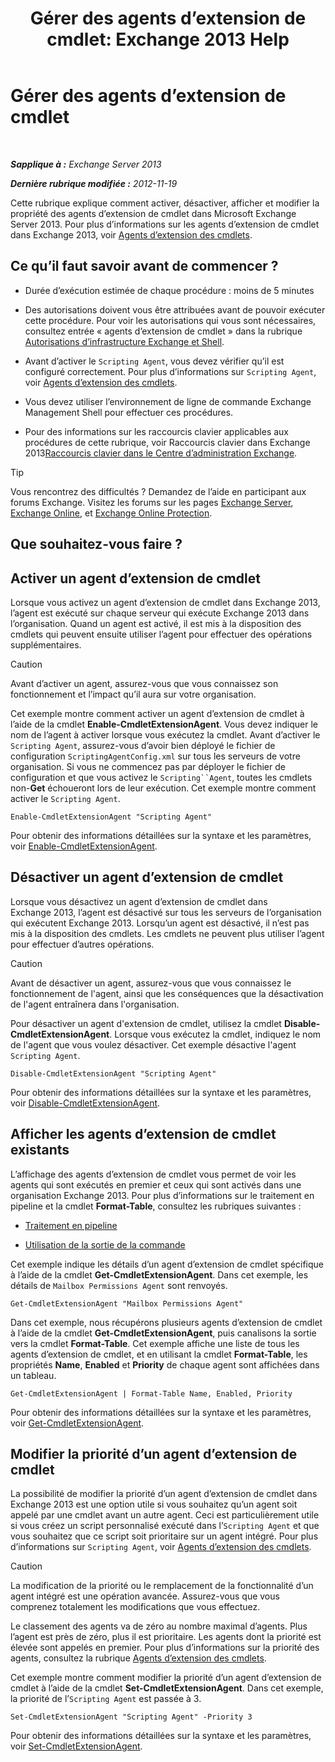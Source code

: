 ﻿---
title: 'Gérer des agents d’extension de cmdlet: Exchange 2013 Help'
TOCTitle: Gérer des agents d’extension de cmdlet
ms:assetid: 9141b3cb-ad13-4415-be2f-aa89f91445f5
ms:mtpsurl: https://technet.microsoft.com/fr-fr/library/Dd298143(v=EXCHG.150)
ms:contentKeyID: 50555446
ms.date: 05/23/2018
mtps_version: v=EXCHG.150
ms.translationtype: MT
---

# Gérer des agents d’extension de cmdlet

 

_**Sapplique à :** Exchange Server 2013_

_**Dernière rubrique modifiée :** 2012-11-19_

Cette rubrique explique comment activer, désactiver, afficher et modifier la propriété des agents d’extension de cmdlet dans Microsoft Exchange Server 2013. Pour plus d’informations sur les agents d’extension de cmdlet dans Exchange 2013, voir [Agents d’extension des cmdlets](cmdlet-extension-agents-exchange-2013-help.md).

## Ce qu’il faut savoir avant de commencer ?

  - Durée d’exécution estimée de chaque procédure : moins de 5 minutes

  - Des autorisations doivent vous être attribuées avant de pouvoir exécuter cette procédure. Pour voir les autorisations qui vous sont nécessaires, consultez entrée « agents d’extension de cmdlet » dans la rubrique [Autorisations d’infrastructure Exchange et Shell](exchange-and-shell-infrastructure-permissions-exchange-2013-help.md).

  - Avant d’activer le `Scripting Agent`, vous devez vérifier qu’il est configuré correctement. Pour plus d’informations sur `Scripting Agent`, voir [Agents d’extension des cmdlets](cmdlet-extension-agents-exchange-2013-help.md).

  - Vous devez utiliser l’environnement de ligne de commande Exchange Management Shell pour effectuer ces procédures.

  - Pour des informations sur les raccourcis clavier applicables aux procédures de cette rubrique, voir Raccourcis clavier dans Exchange 2013[Raccourcis clavier dans le Centre d’administration Exchange](keyboard-shortcuts-in-the-exchange-admin-center-exchange-online-protection-help.md).

> [!TIP]
> Vous rencontrez des difficultés ? Demandez de l’aide en participant aux forums Exchange. Visitez les forums sur les pages <a href="https://go.microsoft.com/fwlink/p/?linkid=60612">Exchange Server</a>, <a href="https://go.microsoft.com/fwlink/p/?linkid=267542">Exchange Online</a>, et <a href="https://go.microsoft.com/fwlink/p/?linkid=285351">Exchange Online Protection</a>.


## Que souhaitez-vous faire ?

## Activer un agent d’extension de cmdlet

Lorsque vous activez un agent d’extension de cmdlet dans Exchange 2013, l’agent est exécuté sur chaque serveur qui exécute Exchange 2013 dans l’organisation. Quand un agent est activé, il est mis à la disposition des cmdlets qui peuvent ensuite utiliser l’agent pour effectuer des opérations supplémentaires.

> [!CAUTION]
> Avant d’activer un agent, assurez-vous que vous connaissez son fonctionnement et l’impact qu’il aura sur votre organisation.


Cet exemple montre comment activer un agent d’extension de cmdlet à l’aide de la cmdlet **Enable-CmdletExtensionAgent**. Vous devez indiquer le nom de l’agent à activer lorsque vous exécutez la cmdlet. Avant d’activer le `Scripting Agent`, assurez-vous d’avoir bien déployé le fichier de configuration `ScriptingAgentConfig.xml` sur tous les serveurs de votre organisation. Si vous ne commencez pas par déployer le fichier de configuration et que vous activez le `Scripting``Agent`, toutes les cmdlets non-**Get** échoueront lors de leur exécution. Cet exemple montre comment activer le `Scripting Agent`.

    Enable-CmdletExtensionAgent "Scripting Agent"

Pour obtenir des informations détaillées sur la syntaxe et les paramètres, voir [Enable-CmdletExtensionAgent](https://technet.microsoft.com/fr-fr/library/dd335192\(v=exchg.150\)).

## Désactiver un agent d’extension de cmdlet

Lorsque vous désactivez un agent d’extension de cmdlet dans Exchange 2013, l’agent est désactivé sur tous les serveurs de l’organisation qui exécutent Exchange 2013. Lorsqu’un agent est désactivé, il n’est pas mis à la disposition des cmdlets. Les cmdlets ne peuvent plus utiliser l’agent pour effectuer d’autres opérations.

> [!CAUTION]
> Avant de désactiver un agent, assurez-vous que vous connaissez le fonctionnement de l'agent, ainsi que les conséquences que la désactivation de l'agent entraînera dans l'organisation.


Pour désactiver un agent d'extension de cmdlet, utilisez la cmdlet **Disable-CmdletExtensionAgent**. Lorsque vous exécutez la cmdlet, indiquez le nom de l'agent que vous voulez désactiver. Cet exemple désactive l'agent `Scripting Agent`.

    Disable-CmdletExtensionAgent "Scripting Agent"

Pour obtenir des informations détaillées sur la syntaxe et les paramètres, voir [Disable-CmdletExtensionAgent](https://technet.microsoft.com/fr-fr/library/dd298132\(v=exchg.150\)).

## Afficher les agents d’extension de cmdlet existants

L’affichage des agents d’extension de cmdlet vous permet de voir les agents qui sont exécutés en premier et ceux qui sont activés dans une organisation Exchange 2013. Pour plus d’informations sur le traitement en pipeline et la cmdlet **Format-Table**, consultez les rubriques suivantes :

  - [Traitement en pipeline](https://technet.microsoft.com/fr-fr/library/aa998260\(v=exchg.150\))

  - [Utilisation de la sortie de la commande](working-with-command-output-exchange-2013-help.md)

Cet exemple indique les détails d’un agent d’extension de cmdlet spécifique à l’aide de la cmdlet **Get-CmdletExtensionAgent**. Dans cet exemple, les détails de `Mailbox Permissions Agent` sont renvoyés.

    Get-CmdletExtensionAgent "Mailbox Permissions Agent"

Dans cet exemple, nous récupérons plusieurs agents d’extension de cmdlet à l’aide de la cmdlet **Get-CmdletExtensionAgent**, puis canalisons la sortie vers la cmdlet **Format-Table**. Cet exemple affiche une liste de tous les agents d’extension de cmdlet, et en utilisant la cmdlet **Format-Table**, les propriétés **Name**, **Enabled** et **Priority** de chaque agent sont affichées dans un tableau.

    Get-CmdletExtensionAgent | Format-Table Name, Enabled, Priority

Pour obtenir des informations détaillées sur la syntaxe et les paramètres, voir [Get-CmdletExtensionAgent](https://technet.microsoft.com/fr-fr/library/dd297946\(v=exchg.150\)).

## Modifier la priorité d’un agent d’extension de cmdlet

La possibilité de modifier la priorité d’un agent d’extension de cmdlet dans Exchange 2013 est une option utile si vous souhaitez qu’un agent soit appelé par une cmdlet avant un autre agent. Ceci est particulièrement utile si vous créez un script personnalisé exécuté dans l’`Scripting Agent` et que vous souhaitez que ce script soit prioritaire sur un agent intégré. Pour plus d’informations sur `Scripting Agent`, voir [Agents d’extension des cmdlets](cmdlet-extension-agents-exchange-2013-help.md).

> [!CAUTION]
> La modification de la priorité ou le remplacement de la fonctionnalité d’un agent intégré est une opération avancée. Assurez-vous que vous comprenez totalement les modifications que vous effectuez.


Le classement des agents va de zéro au nombre maximal d’agents. Plus l’agent est près de zéro, plus il est prioritaire. Les agents dont la priorité est élevée sont appelés en premier. Pour plus d’informations sur la priorité des agents, consultez la rubrique [Agents d’extension des cmdlets](cmdlet-extension-agents-exchange-2013-help.md).

Cet exemple montre comment modifier la priorité d’un agent d’extension de cmdlet à l’aide de la cmdlet **Set-CmdletExtensionAgent**. Dans cet exemple, la priorité de l’`Scripting Agent` est passée à 3.

    Set-CmdletExtensionAgent "Scripting Agent" -Priority 3

Pour obtenir des informations détaillées sur la syntaxe et les paramètres, voir [Set-CmdletExtensionAgent](https://technet.microsoft.com/fr-fr/library/dd335175\(v=exchg.150\)).

